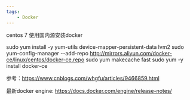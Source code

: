 ```yaml
---
tags:
    - Docker
---
```


centos 7 使用国内源安装docker

sudo yum install -y yum-utils device-mapper-persistent-data lvm2
sudo yum-config-manager --add-repo http://mirrors.aliyun.com/docker-ce/linux/centos/docker-ce.repo
sudo yum makecache fast
sudo yum -y install docker-ce

参考：https://www.cnblogs.com/whgfu/articles/9466859.html

最新docker engine: https://docs.docker.com/engine/release-notes/